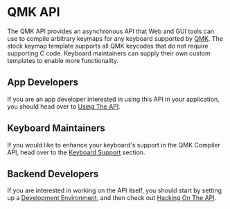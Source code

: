 # QMK API

The QMK API provides an asynchronous API that Web and GUI tools can use to compile arbitrary keymaps for any keyboard supported by [QMK](https://qmk.fm/). The stock keymap template supports all QMK keycodes that do not require supporting C code. Keyboard maintainers can supply their own custom templates to enable more functionality.

## App Developers

If you are an app developer interested in using this API in your application, you should head over to [Using The API](api_docs).

## Keyboard Maintainers

If you would like to enhance your keyboard's support in the QMK Compiler API, head over to the [Keyboard Support](reference_configurator_support) section.

## Backend Developers

If you are interested in working on the API itself, you should start by setting up a [Development Environment](api_development_environment), and then check out [Hacking On The API](api_development_overview).
